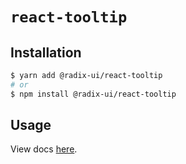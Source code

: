 # `react-tooltip`

## Installation

```sh
$ yarn add @radix-ui/react-tooltip
# or
$ npm install @radix-ui/react-tooltip
```

## Usage

View docs [here](https://radix-ui.com/primitives/docs/components/tooltip).

